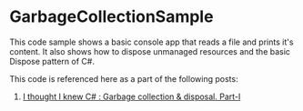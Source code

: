 # GarbageCollectionSample
This code sample shows a basic console app that reads a file and prints it's content. It also shows how to dispose unmanaged resources and the basic Dispose pattern of C#.

This code is referenced here as a part of the following posts:

1. [I thought I knew C# : Garbage collection & disposal. Part-I](https://ilovecsharp.com/2016/12/24/i-thought-i-knew-c-garbage-collection-disposal-part-i/)
